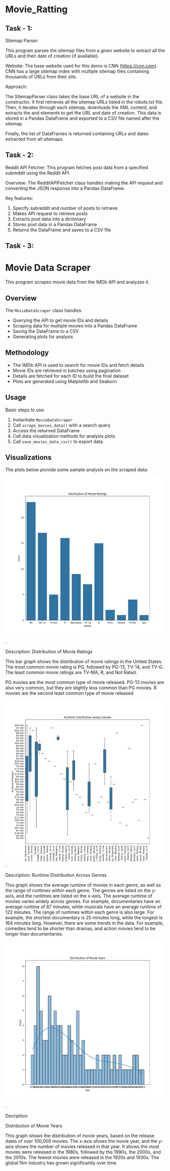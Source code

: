# Movie_Ratting

## Task - 1: 

Sitemap Parser:

This program parses the sitemap files from a given website to extract all the URLs and their date of creation (if available).

Website: The base website used for this demo is CNN (https://cnn.com). CNN has a large sitemap index with multiple sitemap files containing thousands of URLs from their site.

Approach:

The SitemapParser class takes the base URL of a website in the constructor. It first retrieves all the sitemap URLs listed in the robots.txt file. Then, it iterates through each sitemap, downloads the XML content, and extracts the <loc> and <lastmod> elements to get the URL and date of creation. This data is stored in a Pandas DataFrame and exported to a CSV file named after the sitemap.

Finally, the list of DataFrames is returned containing URLs and dates extracted from all sitemaps.

## Task - 2:

Reddit API Fetcher: This program fetches post data from a specified subreddit using the Reddit API.

Overview: The RedditAPIFetcher class handles making the API request and converting the JSON response into a Pandas DataFrame.

Key features:

1. Specify subreddit and number of posts to retrieve
2. Makes API request to retrieve posts
3. Extracts post data into a dictionary
4. Stores post data in a Pandas DataFrame
5. Returns the DataFrame and saves to a CSV file

## Task - 3:

# Movie Data Scraper

This program scrapes movie data from the IMDb API and analyzes it.

## Overview

The `MovieDataScraper` class handles:

- Querying the API to get movie IDs and details
- Scraping data for multiple movies into a Pandas DataFrame
- Saving the DataFrame to a CSV
- Generating plots for analysis

## Methodology

- The IMDb API is used to search for movie IDs and fetch details 
- Movie IDs are retrieved in batches using pagination
- Details are fetched for each ID to build the final dataset
- Plots are generated using Matplotlib and Seaborn
  
## Usage

Basic steps to use:

1. Instantiate `MovieDataScraper` 
2. Call `scrape_movies_data()` with a search query 
3. Access the returned DataFrame
4. Call data visualization methods for analysis plots
5. Call `save_movies_data_csv()` to export data



## Visualizations

The plots below provide some sample analysis on the scraped data:


![Rating Distribution](visualizations/rating_distribution.png).

Description: 
Distribution of Movie Ratings

This bar graph shows the distribution of movie ratings in the United States. The most common movie rating is PG, followed by PG-13, TV-14, and TV-G. The least common movie ratings are TV-MA, R, and Not Rated.

PG movies are the most common type of movie released.
PG-13 movies are also very common, but they are slightly less common than PG movies.
R movies are the second least common type of movie released 

![Runtime For Different Genres](visualizations/runtime_by_genre.png).

Description:
Runtime Distribution Across Genres

This graph shows the average runtime of movies in each genre, as well as the range of runtimes within each genre. The genres are listed on the y-axis, and the runtimes are listed on the x-axis.
The average runtime of movies varies widely across genres. For example, documentaries have an average runtime of 87 minutes, while musicals have an average runtime of 122 minutes.
The range of runtimes within each genre is also large. For example, the shortest documentary is 25 minutes long, while the longest is 164 minutes long.
However, there are some trends in the data. For example, comedies tend to be shorter than dramas, and action movies tend to be longer than documentaries.

![Year Wise Movie Distributions](visualizations/year_distribution.png).

Decription: 

Distribution of Movie Years

This graph shows the distribution of movie years, based on the release dates of over 100,000 movies. The x-axis shows the movie year, and the y-axis shows the number of movies released in that year. It shows the most movies were released in the 1980s, followed by the 1990s, the 2000s, and the 2010s. The fewest movies were released in the 1920s and 1930s.
The global film industry has grown significantly over time.

